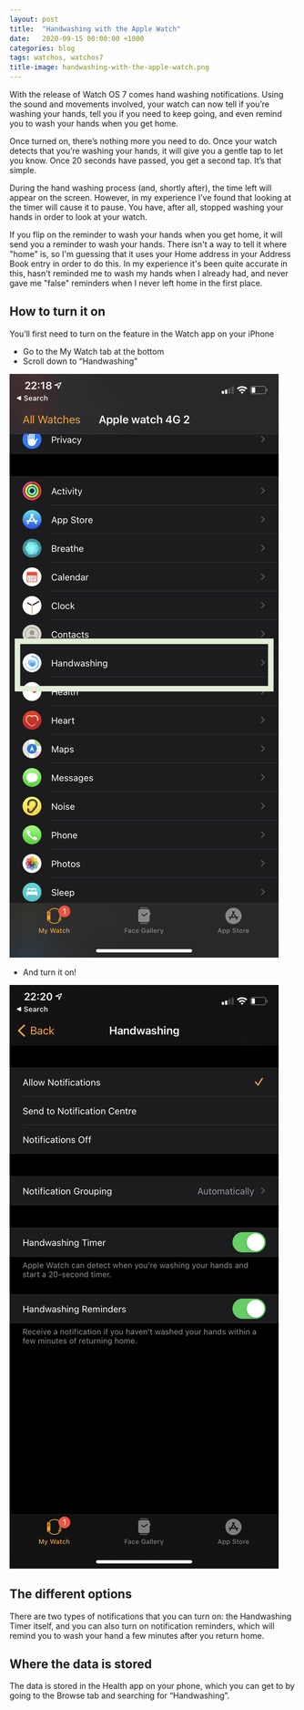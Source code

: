 ```yaml
---
layout: post
title:  "Handwashing with the Apple Watch"
date:   2020-09-15 00:00:00 +1000
categories: blog
tags: watchos, watchos7
title-image: handwashing-with-the-apple-watch.png
---
```


With the release of Watch OS 7 comes hand washing notifications. Using the sound and movements involved, your watch can
now tell if you’re washing your hands, tell you if you need to keep going, and even remind you to wash your hands when
you get home.

Once turned on, there’s nothing more you need to do. Once your watch detects that you’re washing your hands, it will
give you a gentle tap to let you know. Once 20 seconds have passed, you get a second tap. It’s that simple.

During the hand washing process (and, shortly after), the time left will appear on the screen. However, in my
experience I’ve found that looking at the timer will cause it to pause. You have, after all, stopped washing your hands
in order to look at your watch.

If you flip on the reminder to wash your hands when you get home, it will send you a reminder to wash your hands.
There isn't a way to tell it where "home" is, so I'm guessing that it uses your Home address in your Address Book entry
in order to do this. In my experience it's been quite accurate in this, hasn't reminded me to wash my hands when I
already had, and never gave me "false" reminders when I never left home in the first place.

## How to turn it on

You’ll first need to turn on the feature in the Watch app on your iPhone
* Go to the My Watch tab at the bottom
* Scroll down to “Handwashing” 

![Screenshot of the Watch app, with Handwashing highlighted](/assets/post-images/handwashing/watchapp.jpeg)
* And turn it on!

![Screenshot of the Handwashing settings](/assets/post-images/handwashing/settings.jpeg)

## The different options
There are two types of notifications that you can turn on: the Handwashing Timer itself, and you can also turn on
notification reminders, which will remind you to wash your hand a few minutes after you return home.

## Where the data is stored
The data is stored in the Health app on your phone, which you can get to by going to the Browse tab and searching for
“Handwashing”.
